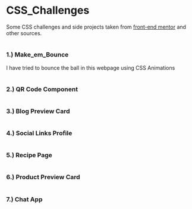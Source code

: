 # CSS_Challenges

Some CSS challenges and side projects taken from [front-end mentor](https://www.frontendmentor.io/) and other sources. 

#

### 1.) Make_em_Bounce
I have tried to bounce the ball in this webpage using CSS Animations
#
### 2.) QR Code Component
#
### 3.) Blog Preview Card
#
### 4.) Social Links Profile
#
### 5.) Recipe Page
#
### 6.) Product Preview Card
#
### 7.) Chat App
